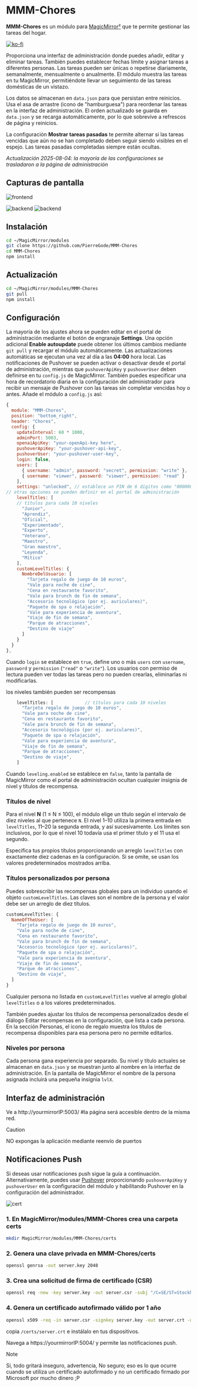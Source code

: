 # MMM-Chores

**MMM-Chores** es un módulo para [MagicMirror²](https://github.com/MagicMirrorOrg/MagicMirror) que te permite gestionar las tareas del hogar.

[![ko-fi](https://ko-fi.com/img/githubbutton_sm.svg)](https://ko-fi.com/J3J2EARPK)

Proporciona una interfaz de administración donde puedes añadir, editar y eliminar tareas. También puedes establecer fechas límite y asignar tareas a diferentes personas. Las tareas pueden ser únicas o repetirse diariamente, semanalmente, mensualmente o anualmente. El módulo muestra las tareas en tu MagicMirror, permitiéndote llevar un seguimiento de las tareas domésticas de un vistazo.

Los datos se almacenan en `data.json` para que persistan entre reinicios.
Usa el asa de arrastre (icono de "hamburguesa") para reordenar las tareas en la interfaz de administración. El
orden actualizado se guarda en `data.json` y se recarga automáticamente, por lo que
sobrevive a refrescos de página y reinicios.

La configuración **Mostrar tareas pasadas** te permite alternar si las tareas vencidas que aún no se han completado deben seguir siendo visibles en el espejo. Las tareas pasadas completadas siempre están ocultas.

*Actualización 2025-08-04: la mayoría de las configuraciones se trasladaron a la página de administración*

## Capturas de pantalla

![frontend](img/screenshot1_frontend.png)

![backend](img/IMG_0005.jpeg)
![backend](img/IMG_0006.jpeg)

## Instalación

```bash
cd ~/MagicMirror/modules
git clone https://github.com/PierreGode/MMM-Chores
cd MMM-Chores
npm install
```

## Actualización

```bash
cd ~/MagicMirror/modules/MMM-Chores
git pull
npm install
```

## Configuración
La mayoría de los ajustes ahora se pueden editar en el portal de administración mediante el botón de engranaje **Settings**.
Una opción adicional **Enable autoupdate** puede obtener los últimos cambios mediante `git pull` y recargar el módulo automáticamente. Las actualizaciones automáticas se ejecutan una vez al día a las **04:00** hora local.
Las notificaciones de Pushover se pueden activar o desactivar desde el portal de administración, mientras que `pushoverApiKey` y `pushoverUser` deben definirse en tu `config.js` de MagicMirror.
También puedes especificar una hora de recordatorio diaria en la configuración del administrador para recibir un mensaje de Pushover con las tareas sin completar vencidas hoy o antes.
Añade el módulo a `config.js` así:
```js
{
  module: "MMM-Chores",
  position: "bottom_right",
  header: "Chores",
  config: {
    updateInterval: 60 * 1000,
    adminPort: 5003,
    openaiApiKey: "your-openApi-key here",
    pushoverApiKey: "your-pushover-api-key",
    pushoverUser: "your-pushover-user-key",
    login: false,
    users: [
      { username: "admin", password: "secret", permission: "write" },
      { username: "viewer", password: "viewer", permission: "read" }
    ],
    settings: "unlocked", // establece un PIN de 6 dígitos como "000000" para bloquear la ventana de configuración con un PIN personal, cambia 000000 a cualquier contraseña de 6 dígitos que quieras o comenta esta línea para bloquear totalmente la configuración
// otras opciones se pueden definir en el portal de administración
    levelTitles: [
    // títulos para cada 10 niveles
      "Junior",
      "Aprendiz",
      "Oficial",
      "Experimentado",
      "Experto",
      "Veterano",
      "Maestro",
      "Gran maestro",
      "Leyenda",
      "Mítico"
    ],
    customLevelTitles: {
      NombreDelUsuario: [
        "Tarjeta regalo de juego de 10 euros",
        "Vale para noche de cine",
        "Cena en restaurante favorito",
        "Vale para brunch de fin de semana",
        "Accesorio tecnológico (por ej. auriculares)",
        "Paquete de spa o relajación",
        "Vale para experiencia de aventura",
        "Viaje de fin de semana",
        "Parque de atracciones",
        "Destino de viaje"
      ]
    }
  }
},
```

Cuando `login` se establece en `true`, define uno o más `users` con `username`, `password` y `permission` (`"read"` o `"write"`). Los usuarios con permiso de lectura pueden ver todas las tareas pero no pueden crearlas, eliminarlas ni modificarlas.

los niveles también pueden ser recompensas
```js
    levelTitles: [            // títulos para cada 10 niveles
      "Tarjeta regalo de juego de 10 euros",
      "Vale para noche de cine",
      "Cena en restaurante favorito",
      "Vale para brunch de fin de semana",
      "Accesorio tecnológico (por ej. auriculares)",
      "Paquete de spa o relajación",
      "Vale para experiencia de aventura",
      "Viaje de fin de semana",
      "Parque de atracciones",
      "Destino de viaje",
    ]
```

Cuando `leveling.enabled` se establece en `false`, tanto la pantalla de MagicMirror como el
portal de administración ocultan cualquier insignia de nivel y títulos de recompensa.

### Títulos de nivel

Para el nivel **N** (1 ≤ N ≤ 100), el módulo elige un título según el intervalo de diez niveles al que pertenece `N`. El nivel 1–10 utiliza la primera entrada en `levelTitles`, 11–20 la segunda entrada, y así sucesivamente. Los límites son inclusivos, por lo que el nivel 10 todavía usa el primer título y el 11 usa el segundo.

Especifica tus propios títulos proporcionando un arreglo `levelTitles` con exactamente diez cadenas en la configuración. Si se omite, se usan los valores predeterminados mostrados arriba.

### Títulos personalizados por persona

Puedes sobrescribir las recompensas globales para un individuo usando el
objeto `customLevelTitles`. Las claves son el nombre de la persona y el valor debe
ser un arreglo de diez títulos.

```js
customLevelTitles: {
  NameOfTheUser: [
    "Tarjeta regalo de juego de 10 euros",
    "Vale para noche de cine",
    "Cena en restaurante favorito",
    "Vale para brunch de fin de semana",
    "Accesorio tecnológico (por ej. auriculares)",
    "Paquete de spa o relajación",
    "Vale para experiencia de aventura",
    "Viaje de fin de semana",
    "Parque de atracciones",
    "Destino de viaje",
  ]
}
```

Cualquier persona no listada en `customLevelTitles` vuelve al arreglo global
`levelTitles` o a los valores predeterminados.

También puedes ajustar los títulos de recompensa personalizados desde el diálogo
Editar recompensas en la configuración, que lista a cada persona. En la sección
Personas, el icono de regalo muestra los títulos de recompensa disponibles para
esa persona pero no permite editarlos.

### Niveles por persona

Cada persona gana experiencia por separado. Su nivel y título actuales se almacenan
en `data.json` y se muestran junto al nombre en la interfaz de administración. En la
pantalla de MagicMirror el nombre de la persona asignada incluirá una pequeña
insignia `lvlX`.

## Interfaz de administración

Ve a http://yourmirrorIP:5003/ #la página será accesible dentro de la misma red.
> [!CAUTION]
> NO expongas la aplicación mediante reenvío de puertos

## Notificaciones Push

Si deseas usar notificaciones push sigue la guía a continuación.
Alternativamente, puedes usar [Pushover](https://pushover.net/) proporcionando `pushoverApiKey` y `pushoverUser` en la configuración del módulo y habilitando Pushover en la configuración del administrador.

![cert](img/screenshot3_cert.png)

### 1. En MagicMirror/modules/MMM-Chores crea una carpeta certs

```bash
mkdir MagicMirror/modules/MMM-Chores/certs
```

### 2. Genera una clave privada en MMM-Chores/certs

```bash
openssl genrsa -out server.key 2048
```

### 3. Crea una solicitud de firma de certificado (CSR)

```bash
openssl req -new -key server.key -out server.csr -subj "/C=SE/ST=Stockholm/L=Stockholm/O=Home/CN=192.168.1.192" <--- TU IP
```

### 4. Genera un certificado autofirmado válido por 1 año

```bash
openssl x509 -req -in server.csr -signkey server.key -out server.crt -days 365
```

copia `/certs/server.crt` e instálalo en tus dispositivos.

Navega a https://yourmirrorIP:5004/ y permite las notificaciones push.

> [!NOTE]
> Sí, todo gritará inseguro, advertencia, No seguro; eso es lo que ocurre cuando se utiliza un certificado autofirmado y no un certificado firmado por Microsoft por mucho dinero ;P

